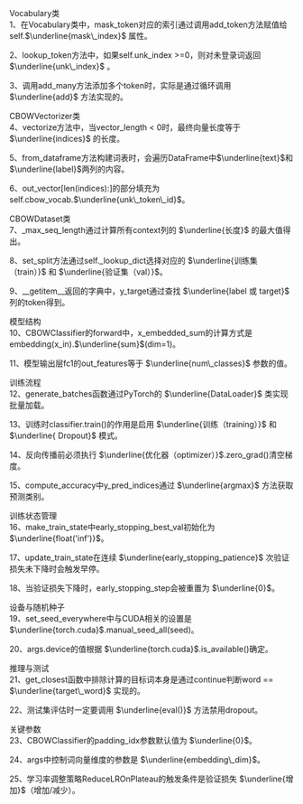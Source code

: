 Vocabulary类  
1、在Vocabulary类中，mask_token对应的索引通过调用add_token方法赋值给self.$\underline{mask\_index}$ 属性。

2、lookup_token方法中，如果self.unk_index >=0，则对未登录词返回 $\underline{unk\_index}$ 。

3、调用add_many方法添加多个token时，实际是通过循环调用 $\underline{add}$ 方法实现的。

CBOWVectorizer类   
4、vectorize方法中，当vector_length < 0时，最终向量长度等于 $\underline{indices}$ 的长度。

5、from_dataframe方法构建词表时，会遍历DataFrame中$\underline{text}$和$\underline{label}$两列的内容。

6、out_vector[len(indices):]的部分填充为self.cbow_vocab.$\underline{unk\_token\_id}$。

CBOWDataset类  
7、_max_seq_length通过计算所有context列的 $\underline{长度}$ 的最大值得出。

8、set_split方法通过self._lookup_dict选择对应的 $\underline{训练集（train）}$ 和 $\underline{验证集（val）}$。

9、__getitem__返回的字典中，y_target通过查找 $\underline{label 或 target}$ 列的token得到。

模型结构   
10、CBOWClassifier的forward中，x_embedded_sum的计算方式是embedding(x_in).$\underline{sum}$(dim=1)。

11、模型输出层fc1的out_features等于 $\underline{num\_classes}$ 参数的值。

训练流程  
12、generate_batches函数通过PyTorch的 $\underline{DataLoader}$ 类实现批量加载。

13、训练时classifier.train()的作用是启用 $\underline{训练（training）}$ 和 $\underline{ Dropout}$ 模式。

14、反向传播前必须执行 $\underline{优化器（optimizer）}$.zero_grad()清空梯度。

15、compute_accuracy中y_pred_indices通过 $\underline{argmax}$ 方法获取预测类别。

训练状态管理  
16、make_train_state中early_stopping_best_val初始化为 $\underline{float('inf')}$。

17、update_train_state在连续 $\underline{early_stopping_patience}$ 次验证损失未下降时会触发早停。

18、当验证损失下降时，early_stopping_step会被重置为 $\underline{0}$。

设备与随机种子  
19、set_seed_everywhere中与CUDA相关的设置是 $\underline{torch.cuda}$.manual_seed_all(seed)。

20、args.device的值根据 $\underline{torch.cuda}$.is_available()确定。

推理与测试  
21、get_closest函数中排除计算的目标词本身是通过continue判断word == $\underline{target\_word}$ 实现的。

22、测试集评估时一定要调用 $\underline{eval()}$ 方法禁用dropout。

关键参数  
23、CBOWClassifier的padding_idx参数默认值为 $\underline{0}$。

24、args中控制词向量维度的参数是 $\underline{embedding\_dim}$。

25、学习率调整策略ReduceLROnPlateau的触发条件是验证损失 $\underline{增加}$（增加/减少）。
